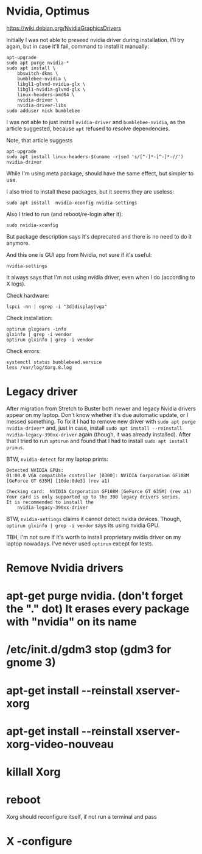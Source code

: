 # Nvidia, Optimus

https://wiki.debian.org/NvidiaGraphicsDrivers

Initially I was not able to preseed nvidia driver during installation. I'll
try again, but in case it'll fail, command to install it manually:

    apt-upgrade 
    sudo apt purge nvidia-*
    sudo apt install \
        bbswitch-dkms \
        bumblebee-nvidia \
        libgl1-glvnd-nvidia-glx \
        libgl1-nvidia-glvnd-glx \
        linux-headers-amd64 \
        nvidia-driver \
        nvidia-driver-libs
    sudo adduser nick bumblebee

I was not able to just install `nvidia-driver` and `bumblebee-nvidia`, as the
article suggested, because `apt` refused to resolve dependencies.

Note, that article suggests 

    apt-upgrade 
    sudo apt install linux-headers-$(uname -r|sed 's/[^-]*-[^-]*-//') nvidia-driver

While I'm using meta package, should have the same effect, but simpler to use.

I also tried to install these packages, but it seems they are useless:

    sudo apt install  nvidia-xconfig nvidia-settings

Also I tried to run (and reboot/re-login after it):

    sudo nvidia-xconfig

But package description says it's deprecated and there is no need to do it anymore.

And this one is GUI app from Nvidia, not sure if it's useful:

    nvidia-settings

It always says that I'm not using nvidia driver, even when I do (according to X logs).

Check hardware:

    lspci -nn | egrep -i "3d|display|vga"

Check installation:

    optirun glxgears -info
    glxinfo | grep -i vendor
    optirun glxinfo | grep -i vendor

Check errors:

    systemctl status bumblebeed.service 
    less /var/log/Xorg.8.log

# Legacy driver

After migration from Stretch to Buster both newer and legacy Nvidia drivers
appear on my laptop. Don't know whether it's due automatic update, or I messed
something.  To fix it I had to remove new driver with `sudo apt purge
nvidia-driver*` and, just in case, install `sudo apt install --reinstall
nvidia-legacy-390xx-driver` again (though, it was already installed). After
that I tried to run `optirun` and found that I had to install `sudo apt install
primus`.

BTW, `nvidia-detect` for my laptop prints:

```
Detected NVIDIA GPUs:
01:00.0 VGA compatible controller [0300]: NVIDIA Corporation GF108M [GeForce GT 635M] [10de:0de3] (rev a1)

Checking card:  NVIDIA Corporation GF108M [GeForce GT 635M] (rev a1)
Your card is only supported up to the 390 legacy drivers series.
It is recommended to install the
    nvidia-legacy-390xx-driver
```

BTW, `nvidia-settings` claims it cannot detect nvidia devices. Though, `optirun
glxinfo | grep -i vendor` says its using nvidia GPU.

TBH, I'm not sure if it's worth to install proprietary nvidia driver on my
laptop nowadays. I've never used `optirun` except for tests.

# Remove Nvidia drivers

 # apt-get purge nvidia. (don't forget the "." dot) It erases every package with "nvidia" on its name


 # /etc/init.d/gdm3 stop  (gdm3 for gnome 3)

 # apt-get install --reinstall xserver-xorg
 # apt-get install --reinstall xserver-xorg-video-nouveau

 # killall Xorg

 # reboot

Xorg should reconfigure itself, if not run a terminal and pass

# X -configure

